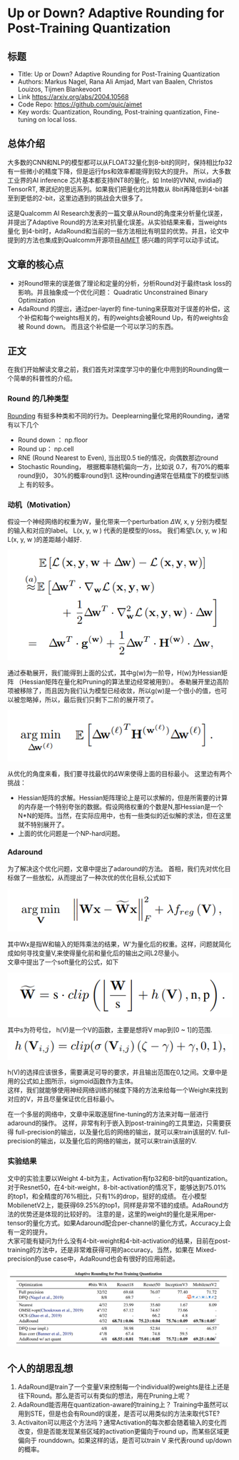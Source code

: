 # Up or Down? Adaptive Rounding for Post-Training Quantization

## 标题 
* Title: Up or Down? Adaptive Rounding for Post-Training Quantization
* Authors: Markus Nagel, Rana Ali Amjad, Mart van Baalen, Christos Louizos, Tijmen Blankevoort
* Link https://arxiv.org/abs/2004.10568 
* Code Repo: https://github.com/quic/aimet 
* Key words: Quantization, Rounding, Post-training quantization, Fine-tuning on local loss.

## 总体介绍

大多数的CNN和NLP的模型都可以从FLOAT32量化到8-bit的同时，保持相比fp32有一些微小的精度下降，但是运行fps和效率都能得到较大的提升。
所以，大多数工业界的AI inference 芯片基本都支持INT8的量化，如 Intel的VNNI, nvidia的TensorRT, 寒武纪的思远系列。如果我们把量化的比特数从
8bit再降低到4-bit甚至到更低的2-bit，这里边遇到的挑战会大很多了。

这是Qualcomm AI Research发表的一篇文章从Round的角度来分析量化误差，并提出了Adaptive Round的方法来对抗量化误差。从实验结果来看，当weights 量化
到4-bit时，AdaRound和当前的一些方法相比有明显的优势。并且，论文中提到的方法也集成到Qualcomm开源项目[AIMET](https://github.com/quic/aimet) 感兴趣的同学可以动手试试。

## 文章的核心点
- 对Round带来的误差做了理论和定量的分析，分析Round对于最终task loss的影响。并且抽象成一个优化问题：
   Quadratic Unconstrained Binary Optimization
- AdaRound 的提出，通过per-layer的 fine-tuning来获取对于误差的补偿，这个补偿和每个weights相关的，有的weights会被Round Up，有的weights会被
  Round down。 而且这个补偿是一个可以学习的东西。


## 正文

在我们开始解读文章之前，我们首先对深度学习中的量化中用到的Rounding做一个简单的科普性的介绍。

### Round 的几种类型
[Rounding](https://en.wikipedia.org/wiki/Rounding) 有挺多种类和不同的行为。Deeplearning量化常用的Rounding，通常有以下几个
- Round down ： np.floor
- Round up： np.cell
- RNE (Round Nearest to Even), 当出现0.5 tie的情况，向偶数那边round 
- Stochastic Rounding， 根据概率随机偏向一方，比如说 0.7，有70%的概率round到0， 30%的概率round到1. 这种rounding通常在低精度下的模型训练上
有的较多。

### 动机（Motivation）
假设一个神经网络的权重为W，量化带来一个perturbation ${\Delta}$W, x, y 分别为模型的输入和对应的label。 L(x, y, w ) 代表的是模型的loss。
我们希望L(x, y, w )和 L(x, y, w )的差距越小越好.

![Loss from weight quantization](./assets/Loss_to_weight_perturbation.PNG)

通过泰勒展开，我们能得到上面的公式，其中g(w)为一阶导，H(w)为Hessian矩阵 （Hessian矩阵在量化和Pruning的算法里边经常被用到）。
泰勒展开里边高阶项被移除了，而且因为我们认为模型已经收敛，所以g(w)是一个很小的值，也可以被忽略掉，所以，最后我们只剩下二阶的展开项了。

![Optimization Target](./assets/OptimizationTarget.PNG)

从优化的角度来看，我们要寻找最优的${\Delta}$W来使得上面的目标最小。 这里边有两个挑战：
* Hessian矩阵的求解。Hessian矩阵理论上是可以求解的，但是所需要的计算的内存是一个特别夸张的数据。假设网络权重的个数是N,那Hessian是一个
N*N的矩阵。当然，在实际应用中，也有一些类似的近似解的求法，但在这里就不特别展开了。
* 上面的优化问题是一个NP-hard问题。

### Adaround
为了解决这个优化问题，文章中提出了adaround的方法。 首相，我们先对优化目标做了一些放松，从而提出了一种次优的优化目标,公式如下

![](./assets/to_solve.PNG)

其中Wx是指W和输入的矩阵乘法的结果，W'为量化后的权重。这样，问题就简化成如何寻找变量V,来使得量化前和量化后的输出之间L2尽量小。  
文章中提出了一个soft量化的公式，如下

![](./assets/soft_quantization.PNG)

其中s为符号位， h(V)是一个V的函数，主要是想将V map到[0 ~ 1]的范围. 
![](./assets/hv.PNG)

h(V)的选择应该很多，需要满足可导的要求，并且输出范围在0,1之间。文章中是用的公式如上图所示，sigmoid函数作为主体。  
这样，我们就能够使用神经网络训练的梯度下降的方法来给每一个Weight来找到对应的V，并且尽量保证优化目标最小。

在一个多层的网络中，文章中采取逐层fine-tuning的方法来对每一层进行adaround的操作。 这样，非常有利于嵌入到post-training的工具里边，只需要获得
full-precision的输出，以及量化后的网络的输出，就可以来train该层的V. 
full-precision的输出，以及量化后的网络的输出，就可以来train该层的V. 


### 实验结果
文中的实验主要以Weight 4-bit为主，Activation有fp32和8-bit的quantization。
对于Resnet50，在4-bit-weight，8-bit-activation的情况下，能够达到75.01%的top1，和全精度的76%相比，只有1%的drop，挺好的成绩。
在小模型MobilenetV2上，能获得69.25%的top1，同样是非常不错的成绩。AdaRound方法的优势还是体现的比较好的。
注意的是，这里的weight的量化是采用per-tensor的量化方式。如果Adaround配合per-channel的量化方式，Accuracy上会有一定的提升。  
大家可能有疑问为什么没有4-bit-weight和4-bit-activation的结果，目前在post-training的方法中，还是非常难获得可用的accuracy。当然，如果在
Mixed-precision的use case中，AdaRound也会有很好的应用前途。

![](./assets/Results.PNG)

## 个人的胡思乱想
1. AdaRound是train了一个变量V来控制每一个individual的weights是往上还是往下Round。那么是否可以有类似的想法，用在Pruning上呢？
2. AdaRound能否用在quantization-aware的training上？ Training中虽然可以用到STE，但是也会有Round的误差，是否可以用类似的方法来取代STE?
3. Activaiton可以用这个方法吗？通常Activation的每次都会随着输入的变化而改变，但是否能发现某些区域的activation更偏向于round up，而某些区域更偏向于
rounddown。如果这样的话，是否可以train V 来代表round up/down 的概率。




